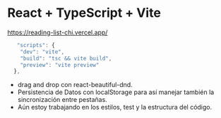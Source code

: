 # React + TypeScript + Vite

https://reading-list-chi.vercel.app/

```js
   "scripts": {
    "dev": "vite",
    "build": "tsc && vite build",
    "preview": "vite preview"
  },
```

- drag and drop con react-beautiful-dnd.
- Persistencia de Datos con localStorage para así manejar también la sincronización entre pestañas.
- Aún estoy trabajando en los estilos, test y la estructura del código.
